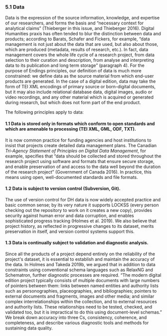 ### 5.1 Data

Data is the expression of the source information, knowledge, and expertise of our researchers, and forms the basis and “necessary context for analytical claims” (Thieberger in this issue, and Thieberger 2016). Digital Humanities praxis has often tended to blur the distinction between data and products; according to Barats, Schafer and Fickers, for example, “data management is not just about the data that are used, but also about those, which are produced (metadata, results of research, etc.). In fact, data management covers the whole life cycle of a research project, from data selection to their curation and description, from analyse and interpreting data to its publication and long term storage” (paragraph 4). For the purpose of Endings principles, our definition of data is much more constrained: we define data as the source material from which end-user products are generated. In the case of a digital edition, data may take the form of TEI XML encodings of primary source or born-digital documents, but it may also include relational database data, digital images, audio or video recordings, and any other material which is acquired or generated during research, but which does not form part of the end product.

The following principles apply to data:

#### 1.1 Data is stored only in formats which conform to open standards and which are amenable to processing (TEI XML, GML, ODF, TXT).

It is now common practice for funding agencies and host institutions to insist that projects create detailed data management plans. The Canadian _Tri-Agency Statement of Principles on Digital Data Management_, for example, specifies that “data should be collected and stored throughout the research project using software and formats that ensure secure storage, and enable preservation of and access to the data well beyond the duration of the research project” (Government of Canada 2016). In practice, this means using open, well-documented standards and file formats.

#### 1.2 Data is subject to version control (Subversion, Git).

The use of version control for DH data is now widely accepted practice and basic common sense; by its very nature it supports LOCKSS (every person checking out the repository to work on it creates a new copy), provides security against human error and data corruption, and enables sophisticated progress tracking (Holmes et al. 2019). We also believe that project history, as reflected in progressive changes to its dataset, merits preservation in itself, and version control systems support this.

#### 1.3 Data is continually subject to validation and diagnostic analysis.

Since all the products of a project depend entirely on the reliability of the project's dataset, it is essential to establish and maintain the accuracy of the data. In Holmes and Takeda 2019b, we argued that in addition to data constraints using conventional schema languages such as RelaxNG and Schematron, further diagnostic processes are required. “The modern digital edition project typically consists of multiple documents with large numbers of pointers between them: links between named entities and authority lists such as personographies, placeographies, and bibliographies; pointers to external documents and fragments, images and other media; and similar complex interrelationships within the collection, and to external resources and authority lists. These relationships need to be tested, checked, and validated too, but it is impractical to do this using document-level schemas.” We break down accuracy into three Cs, consistency, coherence, and completeness, and describe various diagnostic tools and methods for sustaining data quality.


